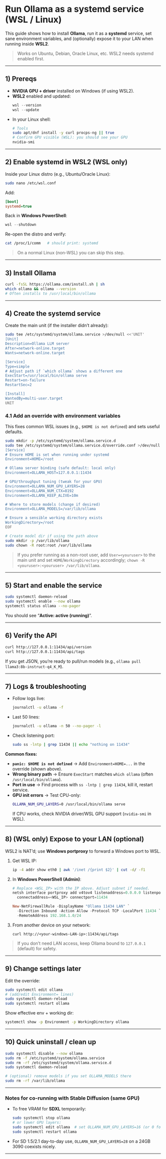 # Run Ollama as a systemd service (WSL / Linux)

This guide shows how to install **Ollama**, run it as a **systemd** service, set sane environment variables, and (optionally) expose it to your LAN when running inside **WSL2**.

> Works on Ubuntu, Debian, Oracle Linux, etc. WSL2 needs systemd enabled first.

---

## 1) Prereqs

- **NVIDIA GPU + driver** installed on Windows (if using WSL2).
- **WSL2** enabled and updated:
  ```powershell
  wsl --version
  wsl --update
  ```
- In your Linux shell:
  ```bash
  # Tools
  sudo apt/dnf install -y curl procps-ng || true
  # Confirm GPU visible (WSL): you should see your GPU
  nvidia-smi
  ```

---

## 2) Enable systemd in WSL2 (WSL only)

Inside your Linux distro (e.g., Ubuntu/Oracle Linux):
```bash
sudo nano /etc/wsl.conf
```
Add:
```ini
[boot]
systemd=true
```
Back in **Windows PowerShell**:
```powershell
wsl --shutdown
```
Re-open the distro and verify:
```bash
cat /proc/1/comm   # should print: systemd
```

> On a normal Linux (non-WSL) you can skip this step.

---

## 3) Install Ollama

```bash
curl -fsSL https://ollama.com/install.sh | sh
which ollama && ollama --version
# Often installs to /usr/local/bin/ollama
```

---

## 4) Create the systemd service

Create the main unit (if the installer didn’t already):
```bash
sudo tee /etc/systemd/system/ollama.service >/dev/null <<'UNIT'
[Unit]
Description=Ollama LLM server
After=network-online.target
Wants=network-online.target

[Service]
Type=simple
# Adjust path if `which ollama` shows a different one
ExecStart=/usr/local/bin/ollama serve
Restart=on-failure
RestartSec=2

[Install]
WantedBy=multi-user.target
UNIT
```

### 4.1 Add an override with environment variables

This fixes common WSL issues (e.g., `$HOME is not defined`) and sets useful defaults.

```bash
sudo mkdir -p /etc/systemd/system/ollama.service.d
sudo tee /etc/systemd/system/ollama.service.d/override.conf >/dev/null <<'EOF'
[Service]
# Ensure HOME is set when running under systemd
Environment=HOME=/root

# Ollama server binding (safe default: local only)
Environment=OLLAMA_HOST=127.0.0.1:11434

# GPU/throughput tuning (tweak for your GPU)
Environment=OLLAMA_NUM_GPU_LAYERS=28
Environment=OLLAMA_NUM_CTX=8192
Environment=OLLAMA_KEEP_ALIVE=10m

# Where to store models (change if desired)
Environment=OLLAMA_MODELS=/var/lib/ollama

# Ensure a sensible working directory exists
WorkingDirectory=/root
EOF

# Create model dir if using the path above
sudo mkdir -p /var/lib/ollama
sudo chown -R root:root /var/lib/ollama
```

> If you prefer running as a non-root user, add `User=<youruser>` to the main unit and set `HOME`/`WorkingDirectory` accordingly; `chown -R <youruser>:<youruser> /var/lib/ollama`.

---

## 5) Start and enable the service

```bash
sudo systemctl daemon-reload
sudo systemctl enable --now ollama
systemctl status ollama --no-pager
```

You should see “**Active: active (running)**”.

---

## 6) Verify the API

```bash
curl http://127.0.0.1:11434/api/version
curl http://127.0.0.1:11434/api/tags
```

If you get JSON, you’re ready to pull/run models (e.g., `ollama pull llama3:8b-instruct-q4_K_M`).

---

## 7) Logs & troubleshooting

- Follow logs live:
  ```bash
  journalctl -u ollama -f
  ```
- Last 50 lines:
  ```bash
  journalctl -u ollama -n 50 --no-pager -l
  ```
- Check listening port:
  ```bash
  sudo ss -lntp | grep 11434 || echo "nothing on 11434"
  ```

**Common fixes:**

- **`panic: $HOME is not defined`** → Add `Environment=HOME=...` in the override (shown above).
- **Wrong binary path** → Ensure `ExecStart` matches `which ollama` (often `/usr/local/bin/ollama`).
- **Port in use** → Find process with `ss -lntp | grep 11434`, kill it, restart service.
- **GPU init errors** → Test CPU-only:
  ```bash
  OLLAMA_NUM_GPU_LAYERS=0 /usr/local/bin/ollama serve
  ```
  If CPU works, check NVIDIA driver/WSL GPU support (`nvidia-smi` in WSL).

---

## 8) (WSL only) Expose to your LAN (optional)

WSL2 is NAT’d; use **Windows portproxy** to forward a Windows port to WSL.

1) Get WSL IP:
   ```bash
   ip -4 addr show eth0 | awk '/inet /{print $2}' | cut -d/ -f1
   ```
2) In **Windows PowerShell (Admin)**:
   ```powershell
   # Replace <WSL_IP> with the IP above. Adjust subnet if needed.
   netsh interface portproxy add v4tov4 listenaddress=0.0.0.0 listenport=11434 `
     connectaddress=<WSL_IP> connectport=11434

   New-NetFirewallRule -DisplayName "Ollama 11434 LAN" `
     -Direction Inbound -Action Allow -Protocol TCP -LocalPort 11434 `
     -RemoteAddress 192.168.1.0/24
   ```
3) From another device on your network:
   ```
   curl http://<your-windows-LAN-ip>:11434/api/tags
   ```

> If you don’t need LAN access, keep Ollama bound to `127.0.0.1` (default) for safety.

---

## 9) Change settings later

Edit the override:
```bash
sudo systemctl edit ollama
# (add/edit Environment= lines)
sudo systemctl daemon-reload
sudo systemctl restart ollama
```

Show effective env + working dir:
```bash
systemctl show -p Environment -p WorkingDirectory ollama
```

---

## 10) Quick uninstall / clean up

```bash
sudo systemctl disable --now ollama
sudo rm -f /etc/systemd/system/ollama.service
sudo rm -rf /etc/systemd/system/ollama.service.d
sudo systemctl daemon-reload

# (optional) remove models if you set OLLAMA_MODELS there
sudo rm -rf /var/lib/ollama
```

---

### Notes for co-running with Stable Diffusion (same GPU)

- To free VRAM for **SDXL** temporarily:
  ```bash
  sudo systemctl stop ollama
  # or lower GPU layers:
  sudo systemctl edit ollama  # set OLLAMA_NUM_GPU_LAYERS=16 (or 0 for CPU-only)
  sudo systemctl restart ollama
  ```
- For SD 1.5/2.1 day-to-day use, `OLLAMA_NUM_GPU_LAYERS=28` on a 24GB 3090 coexists nicely.

---
